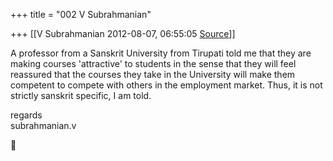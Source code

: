 +++
title = "002 V Subrahmanian"

+++
[[V Subrahmanian	2012-08-07, 06:55:05 [Source](https://groups.google.com/g/bvparishat/c/nKNx5zEy134)]]



A professor from a Sanskrit University from Tirupati told me that they are making courses 'attractive' to students in the sense that they will feel reassured that the courses they take in the University will make them competent to compete with others in the employment market. Thus, it is not strictly sanskrit specific, I am told.   
  
regards  
subrahmanian.v



